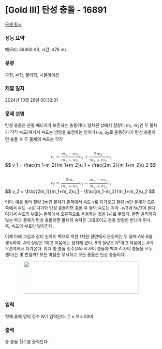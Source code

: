 # [Gold III] 탄성 충돌 - 16891 

[문제 링크](https://www.acmicpc.net/problem/16891) 

### 성능 요약

메모리: 39460 KB, 시간: 476 ms

### 분류

구현, 수학, 물리학, 시뮬레이션

### 제출 일자

2024년 10월 26일 00:32:31

### 문제 설명

<p>탄성 충돌은 운동 에너지가 보존되는 충돌이다. 일차원 상에서 질량이 <em>m</em><sub>1</sub>, <em>m</em><sub>2</sub>인 두 물체가 각각 속도(여기서 속도는 방향을 포함하는 양이다) <em>u</em><sub>1</sub>, <em>u</em><sub>2</sub>로 운동하다가 탄성 충돌하면 충돌 후 두 물체의 속도는 각각</p>

<p><mjx-container class="MathJax" jax="CHTML" display="true" style="font-size: 109%; position: relative;"> <mjx-math display="true" class="MJX-TEX" aria-hidden="true" style="margin-left: 0px; margin-right: 0px;"><mjx-msub><mjx-mi class="mjx-i"><mjx-c class="mjx-c1D463 TEX-I"></mjx-c></mjx-mi><mjx-script style="vertical-align: -0.15em;"><mjx-mn class="mjx-n" size="s"><mjx-c class="mjx-c31"></mjx-c></mjx-mn></mjx-script></mjx-msub><mjx-mo class="mjx-n" space="4"><mjx-c class="mjx-c3D"></mjx-c></mjx-mo><mjx-mfrac space="4"><mjx-frac type="d"><mjx-num><mjx-nstrut type="d"></mjx-nstrut><mjx-mrow><mjx-msub><mjx-mi class="mjx-i"><mjx-c class="mjx-c1D45A TEX-I"></mjx-c></mjx-mi><mjx-script style="vertical-align: -0.15em;"><mjx-mn class="mjx-n" size="s"><mjx-c class="mjx-c31"></mjx-c></mjx-mn></mjx-script></mjx-msub><mjx-mo class="mjx-n" space="3"><mjx-c class="mjx-c2212"></mjx-c></mjx-mo><mjx-msub space="3"><mjx-mi class="mjx-i"><mjx-c class="mjx-c1D45A TEX-I"></mjx-c></mjx-mi><mjx-script style="vertical-align: -0.15em;"><mjx-mn class="mjx-n" size="s"><mjx-c class="mjx-c32"></mjx-c></mjx-mn></mjx-script></mjx-msub></mjx-mrow></mjx-num><mjx-dbox><mjx-dtable><mjx-line type="d"></mjx-line><mjx-row><mjx-den><mjx-dstrut type="d"></mjx-dstrut><mjx-mrow><mjx-msub><mjx-mi class="mjx-i"><mjx-c class="mjx-c1D45A TEX-I"></mjx-c></mjx-mi><mjx-script style="vertical-align: -0.15em;"><mjx-mn class="mjx-n" size="s"><mjx-c class="mjx-c31"></mjx-c></mjx-mn></mjx-script></mjx-msub><mjx-mo class="mjx-n" space="3"><mjx-c class="mjx-c2B"></mjx-c></mjx-mo><mjx-msub space="3"><mjx-mi class="mjx-i"><mjx-c class="mjx-c1D45A TEX-I"></mjx-c></mjx-mi><mjx-script style="vertical-align: -0.15em;"><mjx-mn class="mjx-n" size="s"><mjx-c class="mjx-c32"></mjx-c></mjx-mn></mjx-script></mjx-msub></mjx-mrow></mjx-den></mjx-row></mjx-dtable></mjx-dbox></mjx-frac></mjx-mfrac><mjx-msub><mjx-mi class="mjx-i"><mjx-c class="mjx-c1D462 TEX-I"></mjx-c></mjx-mi><mjx-script style="vertical-align: -0.15em;"><mjx-mn class="mjx-n" size="s"><mjx-c class="mjx-c31"></mjx-c></mjx-mn></mjx-script></mjx-msub><mjx-mo class="mjx-n" space="3"><mjx-c class="mjx-c2B"></mjx-c></mjx-mo><mjx-mfrac space="3"><mjx-frac type="d"><mjx-num><mjx-nstrut type="d"></mjx-nstrut><mjx-mrow><mjx-mn class="mjx-n"><mjx-c class="mjx-c32"></mjx-c></mjx-mn><mjx-msub><mjx-mi class="mjx-i"><mjx-c class="mjx-c1D45A TEX-I"></mjx-c></mjx-mi><mjx-script style="vertical-align: -0.15em;"><mjx-mn class="mjx-n" size="s"><mjx-c class="mjx-c32"></mjx-c></mjx-mn></mjx-script></mjx-msub></mjx-mrow></mjx-num><mjx-dbox><mjx-dtable><mjx-line type="d"></mjx-line><mjx-row><mjx-den><mjx-dstrut type="d"></mjx-dstrut><mjx-mrow><mjx-msub><mjx-mi class="mjx-i"><mjx-c class="mjx-c1D45A TEX-I"></mjx-c></mjx-mi><mjx-script style="vertical-align: -0.15em;"><mjx-mn class="mjx-n" size="s"><mjx-c class="mjx-c31"></mjx-c></mjx-mn></mjx-script></mjx-msub><mjx-mo class="mjx-n" space="3"><mjx-c class="mjx-c2B"></mjx-c></mjx-mo><mjx-msub space="3"><mjx-mi class="mjx-i"><mjx-c class="mjx-c1D45A TEX-I"></mjx-c></mjx-mi><mjx-script style="vertical-align: -0.15em;"><mjx-mn class="mjx-n" size="s"><mjx-c class="mjx-c32"></mjx-c></mjx-mn></mjx-script></mjx-msub></mjx-mrow></mjx-den></mjx-row></mjx-dtable></mjx-dbox></mjx-frac></mjx-mfrac><mjx-msub><mjx-mi class="mjx-i"><mjx-c class="mjx-c1D462 TEX-I"></mjx-c></mjx-mi><mjx-script style="vertical-align: -0.15em;"><mjx-mn class="mjx-n" size="s"><mjx-c class="mjx-c32"></mjx-c></mjx-mn></mjx-script></mjx-msub></mjx-math><mjx-assistive-mml unselectable="on" display="block"><math xmlns="http://www.w3.org/1998/Math/MathML" display="block"><msub><mi>v</mi><mn>1</mn></msub><mo>=</mo><mfrac><mrow><msub><mi>m</mi><mn>1</mn></msub><mo>−</mo><msub><mi>m</mi><mn>2</mn></msub></mrow><mrow><msub><mi>m</mi><mn>1</mn></msub><mo>+</mo><msub><mi>m</mi><mn>2</mn></msub></mrow></mfrac><msub><mi>u</mi><mn>1</mn></msub><mo>+</mo><mfrac><mrow><mn>2</mn><msub><mi>m</mi><mn>2</mn></msub></mrow><mrow><msub><mi>m</mi><mn>1</mn></msub><mo>+</mo><msub><mi>m</mi><mn>2</mn></msub></mrow></mfrac><msub><mi>u</mi><mn>2</mn></msub></math></mjx-assistive-mml><span aria-hidden="true" class="no-mathjax mjx-copytext">$$ v_1 = \frac{m_1-m_2}{m_1+m_2}u_1 + \frac{2m_2}{m_1+m_2}u_2 $$</span> </mjx-container></p>

<p><mjx-container class="MathJax" jax="CHTML" display="true" style="font-size: 109%; position: relative;"> <mjx-math display="true" class="MJX-TEX" aria-hidden="true" style="margin-left: 0px; margin-right: 0px;"><mjx-msub><mjx-mi class="mjx-i"><mjx-c class="mjx-c1D463 TEX-I"></mjx-c></mjx-mi><mjx-script style="vertical-align: -0.15em;"><mjx-mn class="mjx-n" size="s"><mjx-c class="mjx-c32"></mjx-c></mjx-mn></mjx-script></mjx-msub><mjx-mo class="mjx-n" space="4"><mjx-c class="mjx-c3D"></mjx-c></mjx-mo><mjx-mfrac space="4"><mjx-frac type="d"><mjx-num><mjx-nstrut type="d"></mjx-nstrut><mjx-mrow><mjx-mn class="mjx-n"><mjx-c class="mjx-c32"></mjx-c></mjx-mn><mjx-msub><mjx-mi class="mjx-i"><mjx-c class="mjx-c1D45A TEX-I"></mjx-c></mjx-mi><mjx-script style="vertical-align: -0.15em;"><mjx-mn class="mjx-n" size="s"><mjx-c class="mjx-c31"></mjx-c></mjx-mn></mjx-script></mjx-msub></mjx-mrow></mjx-num><mjx-dbox><mjx-dtable><mjx-line type="d"></mjx-line><mjx-row><mjx-den><mjx-dstrut type="d"></mjx-dstrut><mjx-mrow><mjx-msub><mjx-mi class="mjx-i"><mjx-c class="mjx-c1D45A TEX-I"></mjx-c></mjx-mi><mjx-script style="vertical-align: -0.15em;"><mjx-mn class="mjx-n" size="s"><mjx-c class="mjx-c31"></mjx-c></mjx-mn></mjx-script></mjx-msub><mjx-mo class="mjx-n" space="3"><mjx-c class="mjx-c2B"></mjx-c></mjx-mo><mjx-msub space="3"><mjx-mi class="mjx-i"><mjx-c class="mjx-c1D45A TEX-I"></mjx-c></mjx-mi><mjx-script style="vertical-align: -0.15em;"><mjx-mn class="mjx-n" size="s"><mjx-c class="mjx-c32"></mjx-c></mjx-mn></mjx-script></mjx-msub></mjx-mrow></mjx-den></mjx-row></mjx-dtable></mjx-dbox></mjx-frac></mjx-mfrac><mjx-msub><mjx-mi class="mjx-i"><mjx-c class="mjx-c1D462 TEX-I"></mjx-c></mjx-mi><mjx-script style="vertical-align: -0.15em;"><mjx-mn class="mjx-n" size="s"><mjx-c class="mjx-c31"></mjx-c></mjx-mn></mjx-script></mjx-msub><mjx-mo class="mjx-n" space="3"><mjx-c class="mjx-c2212"></mjx-c></mjx-mo><mjx-mfrac space="3"><mjx-frac type="d"><mjx-num><mjx-nstrut type="d"></mjx-nstrut><mjx-mrow><mjx-msub><mjx-mi class="mjx-i"><mjx-c class="mjx-c1D45A TEX-I"></mjx-c></mjx-mi><mjx-script style="vertical-align: -0.15em;"><mjx-mn class="mjx-n" size="s"><mjx-c class="mjx-c31"></mjx-c></mjx-mn></mjx-script></mjx-msub><mjx-mo class="mjx-n" space="3"><mjx-c class="mjx-c2212"></mjx-c></mjx-mo><mjx-msub space="3"><mjx-mi class="mjx-i"><mjx-c class="mjx-c1D45A TEX-I"></mjx-c></mjx-mi><mjx-script style="vertical-align: -0.15em;"><mjx-mn class="mjx-n" size="s"><mjx-c class="mjx-c32"></mjx-c></mjx-mn></mjx-script></mjx-msub></mjx-mrow></mjx-num><mjx-dbox><mjx-dtable><mjx-line type="d"></mjx-line><mjx-row><mjx-den><mjx-dstrut type="d"></mjx-dstrut><mjx-mrow><mjx-msub><mjx-mi class="mjx-i"><mjx-c class="mjx-c1D45A TEX-I"></mjx-c></mjx-mi><mjx-script style="vertical-align: -0.15em;"><mjx-mn class="mjx-n" size="s"><mjx-c class="mjx-c31"></mjx-c></mjx-mn></mjx-script></mjx-msub><mjx-mo class="mjx-n" space="3"><mjx-c class="mjx-c2B"></mjx-c></mjx-mo><mjx-msub space="3"><mjx-mi class="mjx-i"><mjx-c class="mjx-c1D45A TEX-I"></mjx-c></mjx-mi><mjx-script style="vertical-align: -0.15em;"><mjx-mn class="mjx-n" size="s"><mjx-c class="mjx-c32"></mjx-c></mjx-mn></mjx-script></mjx-msub></mjx-mrow></mjx-den></mjx-row></mjx-dtable></mjx-dbox></mjx-frac></mjx-mfrac><mjx-msub><mjx-mi class="mjx-i"><mjx-c class="mjx-c1D462 TEX-I"></mjx-c></mjx-mi><mjx-script style="vertical-align: -0.15em;"><mjx-mn class="mjx-n" size="s"><mjx-c class="mjx-c32"></mjx-c></mjx-mn></mjx-script></mjx-msub></mjx-math><mjx-assistive-mml unselectable="on" display="block"><math xmlns="http://www.w3.org/1998/Math/MathML" display="block"><msub><mi>v</mi><mn>2</mn></msub><mo>=</mo><mfrac><mrow><mn>2</mn><msub><mi>m</mi><mn>1</mn></msub></mrow><mrow><msub><mi>m</mi><mn>1</mn></msub><mo>+</mo><msub><mi>m</mi><mn>2</mn></msub></mrow></mfrac><msub><mi>u</mi><mn>1</mn></msub><mo>−</mo><mfrac><mrow><msub><mi>m</mi><mn>1</mn></msub><mo>−</mo><msub><mi>m</mi><mn>2</mn></msub></mrow><mrow><msub><mi>m</mi><mn>1</mn></msub><mo>+</mo><msub><mi>m</mi><mn>2</mn></msub></mrow></mfrac><msub><mi>u</mi><mn>2</mn></msub></math></mjx-assistive-mml><span aria-hidden="true" class="no-mathjax mjx-copytext">$$ v_2 = \frac{2m_1}{m_1+m_2}u_1 - \frac{m_1-m_2}{m_1+m_2}u_2 $$</span> </mjx-container></p>

<p>이다. 예를 들어 질량 2<em>m</em>인 물체가 왼쪽에서 속도 <em>v</em>로 다가오고 질량 <em>m</em>인 물체가 오른쪽에서 속도 -<em>v</em>로 다가와 탄성 충돌하면 충돌 후 둘의 속도는 각각 -<em>v</em>/3과 5<em>v</em>/3이 된다. 여기서 속도의 부호는 왼쪽에서 오른쪽으로 운동하는 것을 (+)로 두었다. 한편 움직이지 않는 벽과 물체가 탄성 충돌하면 물체의 속력은 그대로이고 운동 방향만 반대가 된다. 즉, 속도의 부호만 달라진다.</p>

<p>이제 아래 그림과 같이 왼쪽이 벽으로 막힌 1차원 평면에서 운동하는 두 물체 <em>A</em>와 <em>B</em>를 생각하자. <em>A</em>의 질량은 1이고 처음에는 정지해 있다. <em>B</em>의 질량은 <em>N</em><sup>2</sup>이고 처음에는 <em>A</em>의 오른쪽에서 다가온다. 이때 총 충돌 횟수(<em>A</em>와 <em>B</em> 사이 충돌과 벽과 <em>A</em> 사이 충돌을 모두 센다)는 몇 번일까? 모든 마찰은 무시하고 모든 충돌은 탄성 충돌이다.</p>

<p style="text-align: center;"><img alt="" src="https://upload.acmicpc.net/75f093d5-c232-4bc2-bbe2-018afbf963a4/-/preview/" style="width: 381px; height: 106px;"></p>

### 입력 

 <p>첫째 줄에 양의 정수 <em>N</em>이 입력된다. (1 ≤ <em>N</em> ≤ 500)</p>

### 출력 

 <p>총 충돌 횟수를 출력한다.</p>


